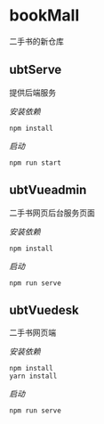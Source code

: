 # bookMall

二手书的新仓库

## ubtServe

提供后端服务

*安装依赖*

```
npm install
```

*启动*

```
npm run start
```

## ubtVueadmin

二手书网页后台服务页面

*安装依赖*

```
npm install
```

*启动*

```
npm run serve
```

## ubtVuedesk

二手书网页端

*安装依赖*

```
npm install
yarn install
```

*启动*

```
npm run serve
```

